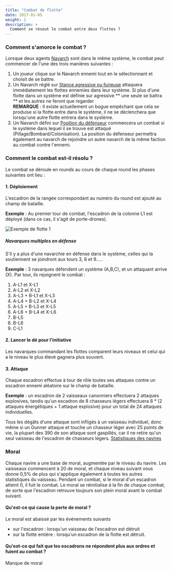 ```yaml
---
title: "Combat de flotte"
date: 2017-01-05
weight: 2
description: >
  Comment se résout le combat entre deux flottes ?
---
```


### Comment s'amorce le combat ?
Lorsque deux agents [Navarch](/docs/agents/navarch/) sont dans le même système, le combat peut commencer de l'une des trois manières suivantes :
1. Un joueur clique sur le Navarch ennemi tout en le sélectionnant et choisit de se battre.
2. Un Navarch réglé sur [Stance agressive ou furieuse](/docs/agents/navarch/#stance) attaquera immédiatement les flottes ennemies dans leur système. Si plus d'une flotte dans un système est définie sur agressive ** une seule se battra ** et les autres ne feront que regarder
</br>**REMARQUE** : Il existe actuellement un bogue empêchant que cela se produise si la flotte entre dans le système, il ne se déclenchera que lorsqu'une autre flotte entrera dans le système.
3. Un Navarch défini sur [Position du défenseur](/docs/agents/navarch/#defender) commencera un combat si le système dans lequel il se trouve est attaqué (Pillage/Bombard/Colonisation). La position du défenseur permettra également au navarch de rejoindre un autre navarch de la même faction au combat contre l'ennemi.

### Comment le combat est-il résolu ?
Le combat se déroule en rounds au cours de chaque round les phases suivantes ont lieu :

#### 1. Déploiement
L'escadron de la rangée correspondant au numéro du round est ajouté au champ de bataille.

**Exemple** : Au premier tour de combat, l'escadron de la colonne L1 est déployé (dans ce cas, il s'agit de porte-drones).

![Exemple de flotte 1](/images/fleet_example_1.PNG)

##### Navarques multiples en défense
S'il y a plus d'une navarchie en défense dans le système, celles qui la soutiennent se joindront aux tours 3, 6 et 9..... 

**Exemple** : 3 navarques défendent un système (A,B,C), et un attaquant arrive (X). Par tour, ils rejoignent le combat :
1. A-L1 et X-L1
2. A-L2 et X-L2
3. A-L3 + B-L1 et X-L3
4. A-L4 + B-L2 et X-L4
5. A-L5 + B-L3 et X-L5
6. A-L6 + B-L4 et X-L6
7. B-L5
8. B-L6
9. C-L1

#### 2. Lancer le dé pour l'initiative
Les navarques commandant les flottes comparent leurs niveaux et celui qui a le niveau le plus élevé gagnera plus souvent.

#### 3. Attaque
Chaque escadron effectue à tour de rôle toutes ses attaques contre un escadron ennemi aléatoire sur le champ de bataille.

**Exemple** : un escadron de 2 vaisseaux canonniers effectuera 2 attaques explosives, tandis qu'un escadron de 8 chasseurs légers effectuera 8 * (2 attaques énergétiques + 1 attaque explosive) pour un total de 24 attaques individuelles. 

Tous les dégâts d'une attaque sont infligés à un vaisseau individuel, donc même si un Gunner attaque et touche un chasseur léger avec 25 points de vie, la plupart des 390 de son attaque sont gaspillés, car il ne retire qu'un seul vaisseau de l'escadron de chasseurs légers. [Statistiques des navires](/docs/ships/stats/)


### Moral
Chaque navire a une base de moral, augmentée par le niveau du navire.
Les vaisseaux commencent à 20 de moral, et chaque niveau suivant vous donne 0,5% de plus qui s'applique également à toutes les autres statistiques du vaisseau.
Pendant un combat, si le moral d'un escadron atteint 0, il fuit le combat. 
Le moral se réinitialise à la fin de chaque combat, de sorte que l'escadron retrouve toujours son plein moral avant le combat suivant.

#### Qu'est-ce qui cause la perte de moral ?
Le moral est abaissé par les événements suivants
- sur l'escadron : lorsqu'un vaisseau de l'escadron est détruit
- sur la flotte entière : lorsqu'un escadron de la flotte est détruit. 


#### Qu'est-ce qui fait que les escadrons ne répondent plus aux ordres et fuient au combat ?
Manque de moral

